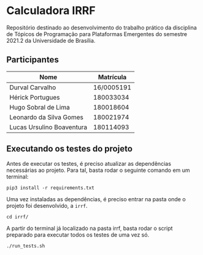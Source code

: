 # Calculadora IRRF

Repositório destinado ao desenvolvimento do trabalho prático da disciplina de Tópicos de Programação para Plataformas Emergentes do semestre 2021.2 da Universidade de Brasília.

## Participantes 

| Nome | Matrícula |
| ---- | --------- |
| Durval Carvalho | 16/0005191 |
| Hérick Portugues | 180033034 |
| Hugo Sobral de Lima | 180018604 |
| Leonardo da Silva Gomes | 180021974 |
| Lucas Ursulino Boaventura | 180114093 |

## Executando os testes do projeto

Antes de executar os testes, é preciso atualizar as dependências necessárias ao projeto. Para tal, basta rodar o seguinte comando em um terminal:

```
pip3 install -r requirements.txt
```

Uma vez instaladas as dependências, é preciso entrar na pasta onde o projeto foi desenvolvido, a ```irrf```.

```
cd irrf/
```

A partir do terminal já localizado na pasta irrf, basta rodar o script preparado para executar todos os testes de uma vez só.

```
./run_tests.sh
```
